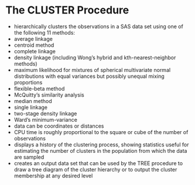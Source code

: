 The CLUSTER Procedure
=========================
- hierarchically clusters the observations in a SAS data set using one of the following 11 methods:
 - average linkage
 - centroid method
 - complete linkage
 - density linkage (including Wong’s hybrid and kth-nearest-neighbor methods)
 - maximum likelihood for mixtures of spherical multivariate normal distributions with equal variances but possibly unequal mixing proportions
 - flexible-beta method
 - McQuitty’s similarity analysis
 - median method
 - single linkage
 - two-stage density linkage
 - Ward’s minimum-variance
- data can be coordinates or distances
- CPU time is roughly proportional to the square or cube of the number of observations
- displays a history of the clustering process, showing statistics useful for estimating the number of clusters in the population from which the data are sampled
- creates an output data set that can be used by the TREE procedure to draw a tree diagram of the cluster hierarchy or to output the cluster membership at any desired level
